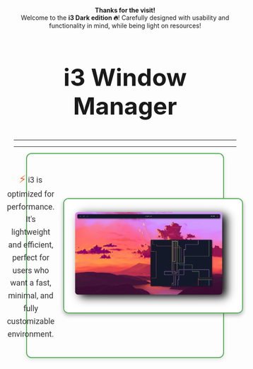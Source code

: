 
<p align="center"><b>Thanks for the visit!</b><br>Welcome to the <b>i3 Dark edition ️‍🔥</b>! Carefully designed with usability and functionality in mind, while being light on resources!</p>

<div align="center">
  <h2 style="font-size: 54px;">
    <strong>
      <a href="https://i3wm.org/" style="text-decoration: none; color: inherit;">
        i3 Window Manager
      </a>
    </strong>
  </h2>

  <hr>

  <hr>

 <div align="center">
  <div style="display: flex; align-items: center; justify-content: center; margin-bottom: 40px; width: 80%; border-radius: 12px; border: 2px solid #4CAF50; padding: 20px; box-shadow: 0 4px 10px rgba(0, 0, 0, 0.1);">
    <div style="flex: 1; padding-right: 20px;">
      <p style="font-size: 18px; color: #333; line-height: 1.6; font-family: 'Roboto', sans-serif;">
        <span style="font-size: 24px; color: #FF5722;">⚡</span> 
        i3 is optimized for performance. It's lightweight and efficient, perfect for users who want a fast, minimal, and fully customizable environment.
      </p>
    </div>
    <img src="pictures/preview.png" alt=" Icon" width="750" style="border: 2px solid #4CAF50; border-radius: 12px; box-shadow: 0 4px 10px rgba(0, 0, 0, 0.3);">
  </div>
<div align="center">
